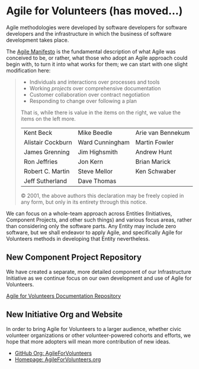 <!--
 Copyright (C) 2023 Innovate for Vegas Foundation
 
 This file is part of doc-org-howtos.
 
 doc-org-howtos is free software: you can redistribute it and/or modify
 it under the terms of the GNU General Public License as published by
 the Free Software Foundation, either version 3 of the License, or
 (at your option) any later version.
 
 doc-org-howtos is distributed in the hope that it will be useful,
 but WITHOUT ANY WARRANTY; without even the implied warranty of
 MERCHANTABILITY or FITNESS FOR A PARTICULAR PURPOSE.  See the
 GNU General Public License for more details.
 
 You should have received a copy of the GNU General Public License
 along with doc-org-howtos.  If not, see <http://www.gnu.org/licenses/>.
-->

# Agile for Volunteers (has moved…)

Agile methodologies were developed by software developers for software developers and the infrastructure in which the business of software development takes place.

The [Agile Manifesto](http://agilemanifesto.org/) is the fundamental description of what Agile was conceived to be, or rather, what those who adopt an Agile approach could begin with, to turn it into what works for them; we can start with one slight modification here:

> - Individuals and interactions over processes and tools
> - Working *projects* over comprehensive documentation
> - Customer collaboration over contract negotiation
> - Responding to change over following a plan
>  
> That is, while there is value in the items on the right, we value the items on the left more.
>
> |                   |                 |                   |
> |-------------------|-----------------|-------------------|
> | Kent Beck         | Mike Beedle     | Arie van Bennekum |
> | Alistair Cockburn | Ward Cunningham | Martin Fowler     |
> | James Grenning    | Jim Highsmith   | Andrew Hunt       |
> | Ron Jeffries      | Jon Kern        | Brian Marick      |
> | Robert C. Martin  | Steve Mellor    | Ken Schwaber      |
> | Jeff Sutherland   | Dave Thomas     |                   |
>
> © 2001, the above authors this declaration may be freely copied in any form, but only in its entirety through this notice.

We can focus on a whole-team approach across Entities (Initiatives, Component Projects, and other such things) and various focus areas, rather than considering only the software parts. Any Entity may include zero software, but we shall endeavor to apply Agile, and specifically Agile for Volunteers methods in developing that Entity nevertheless.

## New Component Project Repository

We have created a separate, more detailed component of our Infrastructure Initiative as we continue focus on our own development and use of Agile for Volunteers.

[Agile for Volunteers Documentation Repository](https://github.com/InnovateForVegas/doc-agile-for-volunteers)

## New Initiative Org and Website

In order to bring Agile for Volunteers to a larger audience, whether civic volunteer organizations or other volunteer-powered cohorts and efforts, we hope that more adopters will mean more contribution of new ideas.

- [GitHub Org: AgileForVolunteers](https://github.com/AgileForVolunteers)
- [Homepage: AgileForVolunteers.org](https://agileforvolunteers.org/)
